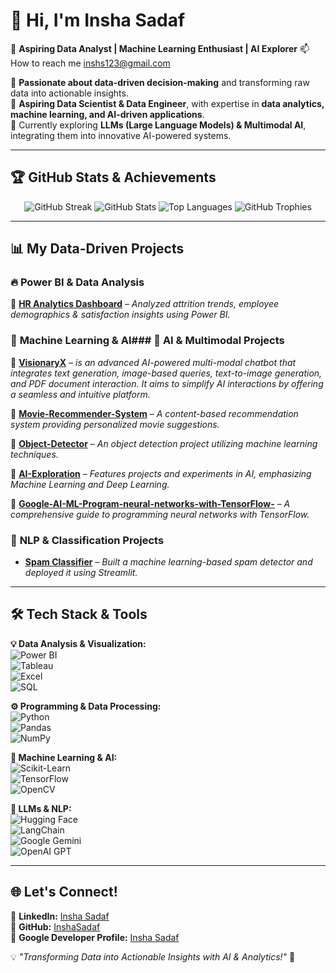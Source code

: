 # 👋 Hi, I'm Insha Sadaf  

🚀 **Aspiring Data Analyst | Machine Learning Enthusiast | AI Explorer** 
     📫 How to reach me inshs123@gmail.com

     
🔹 **Passionate about data-driven decision-making** and transforming raw data into actionable insights.  
🔹 **Aspiring Data Scientist & Data Engineer**, with expertise in **data analytics, machine learning, and AI-driven applications**.  
🔹 Currently exploring **LLMs (Large Language Models) & Multimodal AI**, integrating them into innovative AI-powered systems.  

---

## 🏆 **GitHub Stats & Achievements**
<p align="center">
  <img src="https://github-readme-streak-stats.herokuapp.com?user=InshaSadaf&theme=radical&hide_border=false" alt="GitHub Streak" />
  <img src="https://github-readme-stats.vercel.app/api?username=InshaSadaf&show_icons=true&theme=radical&hide_border=false&count_private=true" alt="GitHub Stats" />
  <img src="https://github-readme-stats.vercel.app/api/top-langs/?username=InshaSadaf&theme=radical&show_icons=true&hide_border=false&layout=compact" alt="Top Languages" />
  <img src="https://github-profile-trophy.vercel.app/?username=InshaSadaf&theme=radical&no-frame=true&margin-w=15" alt="GitHub Trophies" />
</p>


---

## 📊 **My Data-Driven Projects**

### 🔥 **Power BI & Data Analysis**
📌 [**HR Analytics Dashboard**](https://github.com/InshaSadaf/HR-Data-Analysis-PowerBI) – *Analyzed attrition trends, employee demographics & satisfaction insights using Power BI.*
  
### 🤖 **Machine Learning & AI**### 🌟 **AI & Multimodal Projects**
📌 [**VisionaryX**](https://github.com/InshaSadaf/-LLM-Multimodal) – *is an advanced AI-powered multi-modal chatbot that integrates text generation, image-based queries, text-to-image generation, and PDF document interaction. It aims to simplify AI interactions by offering a seamless and intuitive platform.*

📌 [**Movie-Recommender-System**](https://github.com/InshaSadaf/Movie-Recommender-System) – *A content-based recommendation system providing personalized movie suggestions.* 

📌 [**Object-Detector**](https://github.com/InshaSadaf/Object-Detector) – *An object detection project utilizing machine learning techniques.*  

📌 [**AI-Exploration**](https://github.com/InshaSadaf/AI-Exploration) – *Features projects and experiments in AI, emphasizing Machine Learning and Deep Learning.*  

📌 [**Google-AI-ML-Program-neural-networks-with-TensorFlow-**](https://github.com/InshaSadaf/Google-AI-ML-Program-neural-networks-with-TensorFlow-) – *A comprehensive guide to programming neural networks with TensorFlow.*  

### 📩 **NLP & Classification Projects**
- [**Spam Classifier**](https://github.com/InshaSadaf/Spam-Classifier) – *Built a machine learning-based spam detector and deployed it using Streamlit.*


---

## 🛠 **Tech Stack & Tools**
**💡 Data Analysis & Visualization:**  
![Power BI](https://img.shields.io/badge/Power%20BI-F2C811?style=flat-square&logo=powerbi&logoColor=black)  
![Tableau](https://img.shields.io/badge/Tableau-E97627?style=flat-square&logo=tableau&logoColor=white)  
![Excel](https://img.shields.io/badge/Microsoft%20Excel-217346?style=flat-square&logo=microsoft-excel&logoColor=white)  
![SQL](https://img.shields.io/badge/SQL-4479A1?style=flat-square&logo=postgresql&logoColor=white)  

**⚙️ Programming & Data Processing:**  
![Python](https://img.shields.io/badge/Python-3776AB?style=flat-square&logo=python&logoColor=white)  
![Pandas](https://img.shields.io/badge/Pandas-150458?style=flat-square&logo=pandas&logoColor=white)  
![NumPy](https://img.shields.io/badge/NumPy-013243?style=flat-square&logo=numpy&logoColor=white)  

**🤖 Machine Learning & AI:**  
![Scikit-Learn](https://img.shields.io/badge/Scikit--Learn-F7931E?style=flat-square&logo=scikit-learn&logoColor=white)  
![TensorFlow](https://img.shields.io/badge/TensorFlow-FF6F00?style=flat-square&logo=tensorflow&logoColor=white)  
![OpenCV](https://img.shields.io/badge/OpenCV-5C3EE8?style=flat-square&logo=opencv&logoColor=white)  

**🧠 LLMs & NLP:**  
![Hugging Face](https://img.shields.io/badge/Hugging%20Face-FFD65E?style=flat-square&logo=huggingface&logoColor=black)  
![LangChain](https://img.shields.io/badge/LangChain-FFD43B?style=flat-square&logo=langchain&logoColor=black)  
![Google Gemini](https://img.shields.io/badge/Google%20Gemini-4285F4?style=flat-square&logo=google&logoColor=white)  
![OpenAI GPT](https://img.shields.io/badge/OpenAI%20GPT-412991?style=flat-square&logo=openai&logoColor=white)  

---

## 🌐 **Let's Connect!**
📌 **LinkedIn:** [Insha Sadaf](https://www.linkedin.com/in/insha-sadaf/)  
📌 **GitHub:** [InshaSadaf](https://github.com/InshaSadaf)  
📌 **Google Developer Profile:** [Insha Sadaf](https://developers.google.com/profile/u/103358795421327746385)  

💡 *"Transforming Data into Actionable Insights with AI & Analytics!"* 🚀
